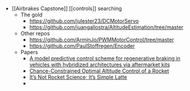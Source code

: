 - [[Airbrakes Capstone]] [[controls]] searching
	- The gold
		- https://github.com/julester23/DCMotorServo
		- https://github.com/juangallostra/AltitudeEstimation/tree/master
	- Other repos
		- https://github.com/ArminJo/PWMMotorControl/tree/master
		- https://github.com/PaulStoffregen/Encoder
	- Papers
		- [A model predictive control scheme for regenerative braking in vehicles with hybridized architectures via aftermarket kits](https://doi-org.proxy1.lib.uwo.ca/10.1016/j.conengprac.2022.105142)
		- [Chance-Constrained Optimal Altitude Control of a Rocket](https://aris-space.ch/wp-content/uploads/2021/12/EUCASS2019_388.pdf)
		- [It’s Not Rocket Science; It’s Simple Latte](https://www.soundingrocket.org/uploads/9/0/6/4/9064598/55_project_report.pdf)
		-

